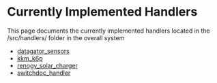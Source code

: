 # Currently Implemented Handlers 
This page documents the currently implemented handlers located in the /src/handlers/ folder in the overall system 
- [datagator_sensors](handler_docs/handler_datagator_sensors.md)
- [kkm_k6p](handler_docs/handler_kkm_k6p.md)
- [renogy_solar_charger](handler_docs/handler_renogy_solar_charger.md)
- [switchdoc_handler](handler_docs/handler_switchdoc_sensors.md)  

